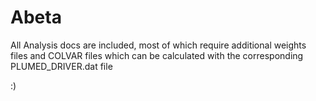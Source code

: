 # Abeta

All Analysis docs are included, most of which require additional weights files and COLVAR files which can be calculated with the corresponding PLUMED_DRIVER.dat file

:)
